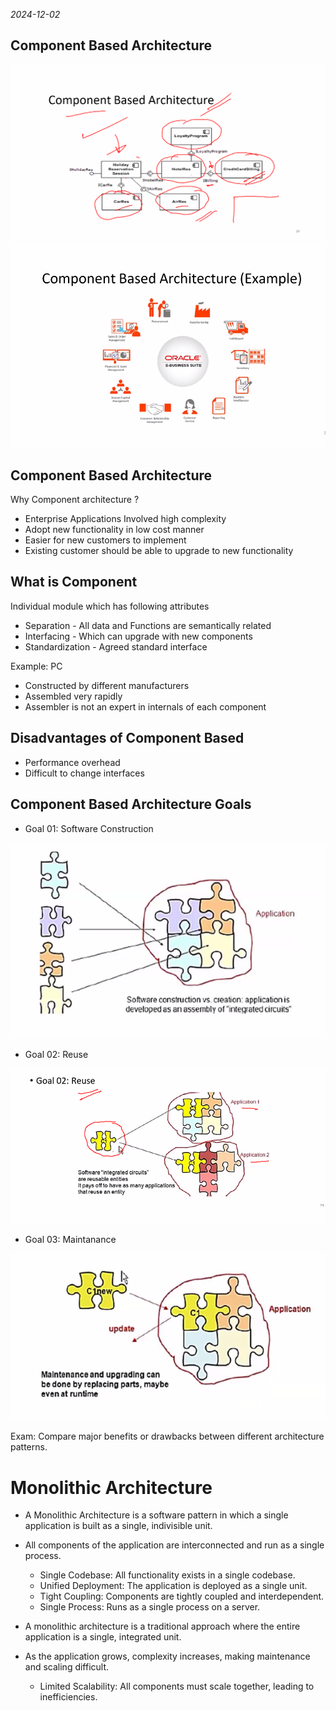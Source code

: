 *2024-12-02*

## Component Based Architecture

![](./images/interface.png)
![](./images/oracleerp.png)

## Component Based Architecture

Why Component architecture ?

- Enterprise Applications Involved high complexity
- Adopt new functionality in low cost manner
- Easier for new customers to implement
- Existing customer should be able to upgrade to new functionality


## What is Component

Individual module which has following attributes

- Separation - All data and Functions are semantically related
- Interfacing - Which can upgrade with new components
- Standardization - Agreed standard interface

Example: PC
- Constructed by different manufacturers
- Assembled very rapidly
- Assembler is not an expert in internals of each component

## Disadvantages of Component Based

- Performance overhead
- Difficult to change interfaces 

## Component Based Architecture Goals

- Goal 01: Software Construction

![](./images/softwareConstruction.png)

- Goal 02: Reuse

![](./images/reuse.png)

- Goal 03: Maintanance

![](./images/maintainance.png)

Exam: Compare major benefits or drawbacks between different architecture patterns.

# Monolithic Architecture

- A Monolithic Architecture is a software pattern in which a
single application is built as a single, indivisible unit.
- All components of the application are interconnected and
run as a single process.

    - Single Codebase: All functionality exists in a single codebase.
    - Unified Deployment: The application is deployed as a single
unit.
    - Tight Coupling: Components are tightly coupled and
interdependent.
    - Single Process: Runs as a single process on a server.

- A monolithic architecture is a traditional approach where the entire
application is a single, integrated unit.
- As the application grows, complexity increases, making maintenance and scaling difficult.
    - Limited Scalability: All components must scale together, leading to inefficiencies.



